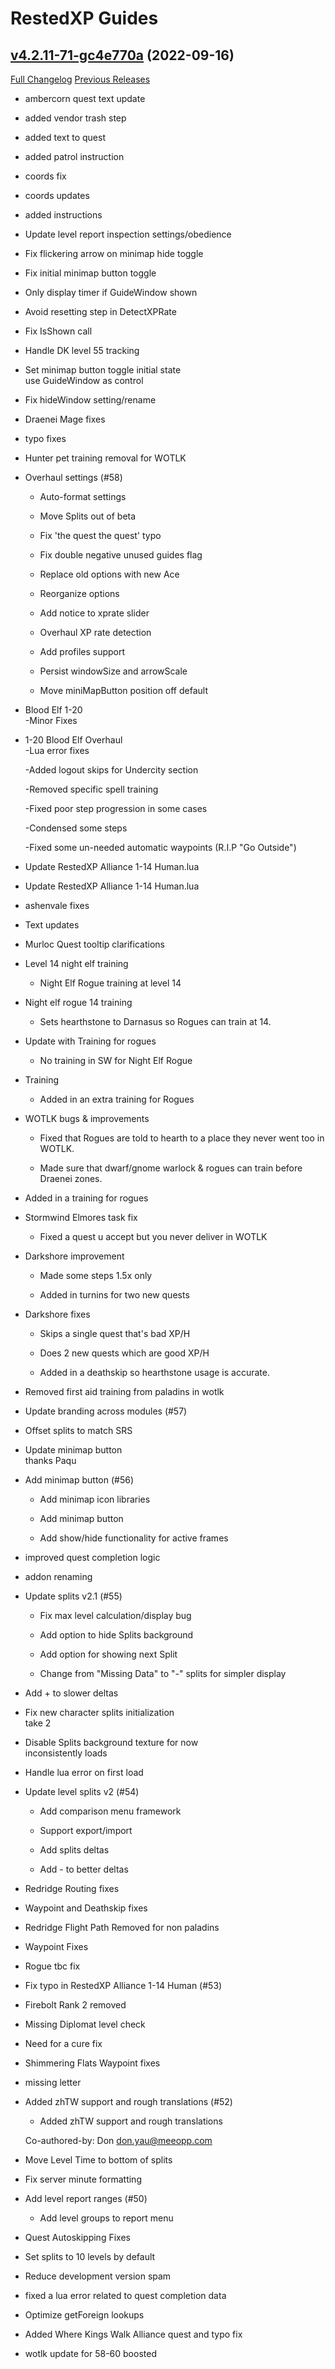 # RestedXP Guides

## [v4.2.11-71-gc4e770a](https://github.com/RestedXP/RXPGuides/tree/c4e770a7317737372c2284cd9ddab4f47c409ac7) (2022-09-16)
[Full Changelog](https://github.com/RestedXP/RXPGuides/compare/v4.2.11...c4e770a7317737372c2284cd9ddab4f47c409ac7) [Previous Releases](https://github.com/RestedXP/RXPGuides/releases)

- ambercorn quest text update  
- added vendor trash step  
- added text to quest  
- added patrol instruction  
- coords fix  
- coords updates  
- added instructions  
- Update level report inspection settings/obedience  
- Fix flickering arrow on minimap hide toggle  
- Fix initial minimap button toggle  
- Only display timer if GuideWindow shown  
- Avoid resetting step in DetectXPRate  
- Fix IsShown call  
- Handle DK level 55 tracking  
- Set minimap button toggle initial state  
    use GuideWindow as control  
- Fix hideWindow setting/rename  
- Draenei Mage fixes  
- typo fixes  
- Hunter pet training removal for WOTLK  
- Overhaul settings (#58)  
    * Auto-format settings  
    * Move Splits out of beta  
    * Fix 'the quest the quest' typo  
    * Fix double negative unused guides flag  
    * Replace old options with new Ace  
    * Reorganize options  
    * Add notice to xprate slider  
    * Overhaul XP rate detection  
    * Add profiles support  
    * Persist windowSize and arrowScale  
    * Move miniMapButton position off default  
- Blood Elf 1-20  
    -Minor Fixes  
- 1-20 Blood Elf Overhaul  
    -Lua error fixes  
    -Added logout skips for Undercity section  
    -Removed specific spell training  
    -Fixed poor step progression in some cases  
    -Condensed some steps  
    -Fixed some un-needed automatic waypoints (R.I.P "Go Outside")  
- Update RestedXP Alliance 1-14 Human.lua  
- Update RestedXP Alliance 1-14 Human.lua  
- ashenvale fixes  
- Text updates  
- Murloc Quest tooltip clarifications  
- Level 14 night elf training  
    - Night Elf Rogue training at level 14  
- Night elf rogue 14 training  
    - Sets hearthstone to Darnasus so Rogues can train at 14.  
- Update with Training for rogues   
    - No training in SW for Night Elf Rogue  
- Training  
    - Added in an extra training for Rogues  
- WOTLK bugs & improvements  
    - Fixed that Rogues are told to hearth to a place they never went too in WOTLK.  
    - Made sure that dwarf/gnome warlock & rogues can train before Draenei zones.  
- Added in a training for rogues  
- Stormwind Elmores task fix  
    - Fixed a quest u accept but you never deliver in WOTLK  
- Darkshore improvement  
    - Made some steps 1.5x only  
    - Added in turnins for two new quests  
- Darkshore fixes  
    - Skips a single quest that's bad XP/H  
    - Does 2 new quests which are good XP/H  
    - Added in a deathskip so hearthstone usage is accurate.  
- Removed first aid training from paladins in wotlk  
- Update branding across modules (#57)  
- Offset splits to match SRS  
- Update minimap button  
    thanks Paqu  
- Add minimap button (#56)  
    * Add minimap icon libraries  
    * Add minimap button  
    * Add show/hide functionality for active frames  
- improved quest completion logic  
- addon renaming  
- Update splits v2.1 (#55)  
    * Fix max level calculation/display bug  
    * Add option to hide Splits background  
    * Add option for showing next Split  
    * Change from "Missing Data" to "-" splits for simpler display  
- Add + to slower deltas  
- Fix new character splits initialization  
    take 2  
- Disable Splits background texture for now  
    inconsistently loads  
- Handle lua error on first load  
- Update level splits v2 (#54)  
    * Add comparison menu framework  
    * Support export/import  
    * Add splits deltas  
    * Add - to better deltas  
- Redridge Routing fixes  
- Waypoint and Deathskip fixes  
- Redridge Flight Path Removed for non paladins  
- Waypoint Fixes  
- Rogue tbc fix  
- Fix typo in RestedXP Alliance 1-14 Human (#53)  
- Firebolt Rank 2 removed  
- Missing Diplomat level check  
- Need for a cure fix  
- Shimmering Flats Waypoint fixes  
- missing letter  
- Added zhTW support and rough translations (#52)  
    * Added zhTW support and rough translations  
    Co-authored-by: Don <don.yau@meeopp.com>  
- Move Level Time to bottom of splits  
- Fix server minute formatting  
- Add level report ranges (#50)  
    * Add level groups to report menu  
- Quest Autoskipping Fixes  
- Set splits to 10 levels by default  
- Reduce development version spam  
- fixed a lua error related to quest completion data  
- Optimize getForeign lookups  
- Added Where Kings Walk Alliance quest and typo fix  
- wotlk update for 58-60 boosted  